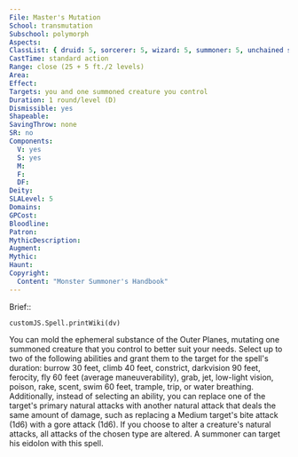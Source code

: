 ```yaml
---
File: Master's Mutation
School: transmutation
Subschool: polymorph
Aspects: 
ClassList: { druid: 5, sorcerer: 5, wizard: 5, summoner: 5, unchained summoner: 5, witch: 5 }
CastTime: standard action
Range: close (25 + 5 ft./2 levels)
Area: 
Effect: 
Targets: you and one summoned creature you control
Duration: 1 round/level (D)
Dismissible: yes
Shapeable: 
SavingThrow: none
SR: no
Components:
  V: yes
  S: yes
  M: 
  F: 
  DF: 
Deity: 
SLALevel: 5
Domains: 
GPCost: 
Bloodline: 
Patron: 
MythicDescription: 
Augment: 
Mythic: 
Haunt: 
Copyright:
  Content: "Monster Summoner's Handbook"
---
```

Brief:: 

```dataviewjs
customJS.Spell.printWiki(dv)
```

You can mold the ephemeral substance of the Outer Planes, mutating one summoned creature that you control to better suit your needs. Select up to two of the following abilities and grant them to the target for the spell's duration: burrow 30 feet, climb 40 feet, constrict, darkvision 90 feet, ferocity, fly 60 feet (average maneuverability), grab, jet, low-light vision, poison, rake, scent, swim 60 feet, trample, trip, or water breathing. Additionally, instead of selecting an ability, you can replace one of the target's primary natural attacks with another natural attack that deals the same amount of damage, such as replacing a Medium target's bite attack (1d6) with a gore attack (1d6). If you choose to alter a creature's natural attacks, all attacks of the chosen type are altered. A summoner can target his eidolon with this spell.
